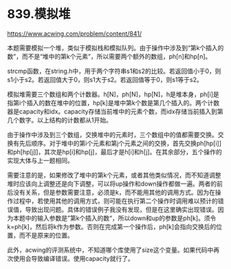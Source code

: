 839.模拟堆
==
https://www.acwing.com/problem/content/841/

本题需要模拟一个堆，类似于模拟栈和模拟队列。由于操作中涉及到“第k个插入的数”，而不是“堆中的第k个元素”，所以需要两个额外的数组，ph[n]和hp[n]。

strcmp函数，在string.h中，用于两个字符串s1和s2的比较。若返回值小于0，则s1小于s2。若返回值大于0，则s1大于s2。若返回值等于0，则s1等于s2。

模拟堆需要三个数组和两个计数器。h[N]，ph[N]，hp[N]，h是堆本身，ph[i]是指第i个插入的数在堆中的位置，hp[k]是堆中第k个数是第几个插入的。两个计数器是capacity和idx。capacity存储当前堆中的元素个数，而idx存储当前插入到第几个数字。以上结构的计数都从1开始。

由于操作中涉及到三个数组，交换堆中的元素时，三个数组中的值都需要交换。交换有先后顺序。对于堆中的第i个元素和第j个元素之间的交换，首先交换ph[hp[i]]和ph[hp[j]]，其次是hp[i]和hp[j]，最后才是h[i]和h[j]。在其余部分，五个操作的实现大体与上一题相同。

需要注意的是，如果修改了堆中的第k个元素，或者其他类似情况，而不知道调整堆时应该向上调整还是向下调整，可以将up操作和down操作都做一遍。两者的前后没有关系，但是参数需要注意，必须是k，而不能用其他的调用方式。因为在操作过程中，若使用其他的调用方式，则可能在执行第二个操作时调用难以预计的错误值，导致出现问题。具体的错误例子我没有发现，但是在这里确实出现错误。因为本题中的输入参数是”第k个插入的数“，所以down和up的参数是ph[k]。须令k=ph[k]，然后将k作为参数。否则在完成第一个操作后，ph[k]会指向交换后的位置，而不是原来的位置。

此外，acwing的评测系统中，不知道哪个库使用了size这个变量。如果代码中再次使用会导致编译错误。使用capacity就行了。
